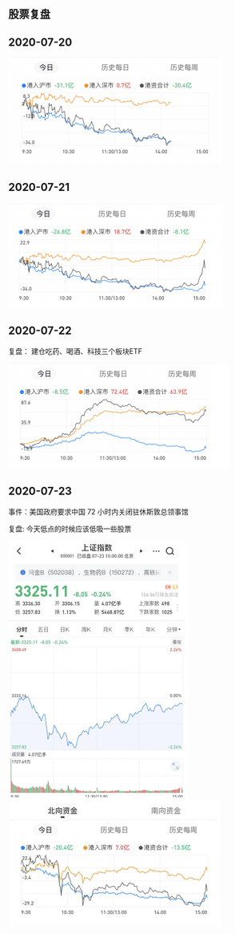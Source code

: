 ## 股票复盘

## 2020-07-20

<img src="assets/readme/image-20200723102529403.png" alt="image-20200723102529403" style="zoom:50%;" />



## 2020-07-21

<img src="assets/readme/image-20200723102425420.png" alt="image-20200723102425420" style="zoom:50%;" />



## 2020-07-22

复盘： 建仓吃药、喝酒、科技三个板块ETF

<img src="assets/readme/clever-mini-2020-07-22.png" alt="image-20200723101616227" style="zoom:50%;" />

## 2020-07-23

事件：美国政府要求中国 72 小时内关闭驻休斯敦总领事馆

复盘:  今天低点的时候应该低吸一些股票

<img src="assets/readme/image-20200723152121974.png" alt="image-20200723152121974" style="zoom:50%;" />

<img src="assets/readme/image-20200723152230602.png" alt="image-20200723152230602" style="zoom:50%;" />